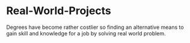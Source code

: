 # Real-World-Projects
Degrees have become rather costlier so finding an alternative means to gain skill and knowledge for a job by solving real world problem. 

